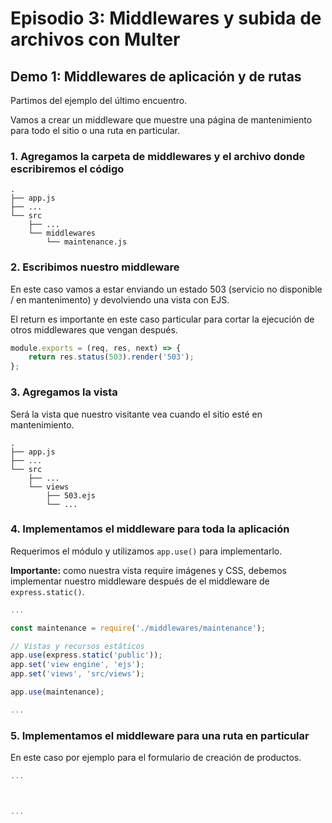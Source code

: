 # Episodio 3:  Middlewares y subida de archivos con Multer

## Demo 1: Middlewares de aplicación y de rutas

Partimos del ejemplo del último encuentro.

Vamos a crear un middleware que muestre una página de mantenimiento para todo el sitio o una ruta en particular.

### 1. Agregamos la carpeta de middlewares y el archivo donde escribiremos el código

```
.
├── app.js
├── ...
└── src
    ├── ...
    └── middlewares
        └── maintenance.js
```

### 2. Escribimos nuestro middleware

En este caso vamos a estar enviando un estado 503 (servicio no disponible / en mantenimento) y devolviendo una vista con EJS.

El return es importante en este caso particular para cortar la ejecución de otros middlewares que vengan después.

```javascript
module.exports = (req, res, next) => {
    return res.status(503).render('503');
};
```

### 3. Agregamos la vista 

Será la vista que nuestro visitante vea cuando el sitio esté en mantenimiento.

```
.
├── app.js
├── ...
└── src
    ├── ...
    └── views
        ├── 503.ejs
        └── ...
```

### 4. Implementamos el middleware para toda la aplicación

Requerimos el módulo y utilizamos `app.use()` para implementarlo. 

**Importante:** como nuestra vista require imágenes y CSS, debemos implementar nuestro middleware después de el middleware de `express.static()`.

```javascript
...

const maintenance = require('./middlewares/maintenance');

// Vistas y recursos estáticos
app.use(express.static('public'));
app.set('view engine', 'ejs');
app.set('views', 'src/views');

app.use(maintenance);

...
```

### 5. Implementamos el middleware para una ruta en particular

En este caso por ejemplo para el formulario de creación de productos.


```javascript
...



...
```